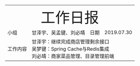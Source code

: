 <center>
	<table>
		<tr>
			<td colspan="4">
			<center>
			<font size=12px>工作日报</font>
			</center>
		</td>
		</tr>
	    <tr>
		    <td >小组</td>  
		    <td >甘泽宇、吴孟键、刘必靖</td>  
		    <td >日期</td>  
		    <td >2019.07.30</td>  
	    </tr>
	    <tr>
		    <td >工作内容</td>  
	        <td colspan="3">
甘泽宇：继续完成商店管理剩余接口<br/>
吴梦键：Spring Cache与Redis集成<br/>
刘必靖：商家菜品管理、目录管理前端<br/>
</td>
   </tr>
</table>
</center>

<!--stackedit_data:
eyJoaXN0b3J5IjpbMTQ4NDgwNDA3NiwxNjQ1NjQ4MjUyXX0=
-->